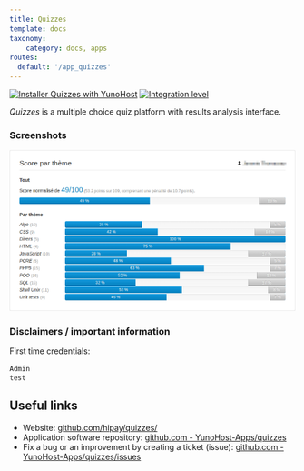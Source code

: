 ```yaml
---
title: Quizzes
template: docs
taxonomy:
    category: docs, apps
routes:
  default: '/app_quizzes'
---
```


[![Installer Quizzes with YunoHost](https://install-app.yunohost.org/install-with-yunohost.svg)](https://install-app.yunohost.org/?app=quizzes) [![Integration level](https://dash.yunohost.org/integration/quizzes.svg)](https://dash.yunohost.org/appci/app/quizzes)

*Quizzes* is a multiple choice quiz platform with results analysis interface.

### Screenshots

![Screenshot of Quizzes](https://github.com/YunoHost-Apps/quizzes_ynh/blob/master/doc/screenshots/score_par_theme.png)

### Disclaimers / important information

First time credentials: 

```
Admin
test
```

## Useful links

+ Website: [github.com/hipay/quizzes/](https://github.com/hipay/quizzes/)
+ Application software repository: [github.com - YunoHost-Apps/quizzes](https://github.com/YunoHost-Apps/quizzes_ynh)
+ Fix a bug or an improvement by creating a ticket (issue): [github.com - YunoHost-Apps/quizzes/issues](https://github.com/YunoHost-Apps/quizzes_ynh/issues)

